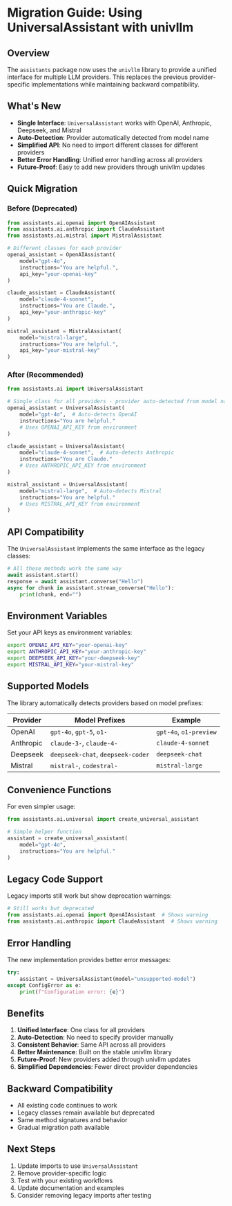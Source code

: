 # Migration Guide: Using UniversalAssistant with univllm

## Overview

The `assistants` package now uses the `univllm` library to provide a unified interface for multiple LLM providers. This replaces the previous provider-specific implementations while maintaining backward compatibility.

## What's New

- **Single Interface**: `UniversalAssistant` works with OpenAI, Anthropic, Deepseek, and Mistral
- **Auto-Detection**: Provider automatically detected from model name
- **Simplified API**: No need to import different classes for different providers
- **Better Error Handling**: Unified error handling across all providers
- **Future-Proof**: Easy to add new providers through univllm updates

## Quick Migration

### Before (Deprecated)
```python
from assistants.ai.openai import OpenAIAssistant
from assistants.ai.anthropic import ClaudeAssistant
from assistants.ai.mistral import MistralAssistant

# Different classes for each provider
openai_assistant = OpenAIAssistant(
    model="gpt-4o",
    instructions="You are helpful.",
    api_key="your-openai-key"
)

claude_assistant = ClaudeAssistant(
    model="claude-4-sonnet", 
    instructions="You are Claude.",
    api_key="your-anthropic-key"
)

mistral_assistant = MistralAssistant(
    model="mistral-large",
    instructions="You are helpful.",
    api_key="your-mistral-key"
)
```

### After (Recommended)
```python
from assistants.ai import UniversalAssistant

# Single class for all providers - provider auto-detected from model name
openai_assistant = UniversalAssistant(
    model="gpt-4o",  # Auto-detects OpenAI
    instructions="You are helpful."
    # Uses OPENAI_API_KEY from environment
)

claude_assistant = UniversalAssistant(
    model="claude-4-sonnet",  # Auto-detects Anthropic
    instructions="You are Claude."
    # Uses ANTHROPIC_API_KEY from environment
)

mistral_assistant = UniversalAssistant(
    model="mistral-large",  # Auto-detects Mistral
    instructions="You are helpful."
    # Uses MISTRAL_API_KEY from environment
)
```

## API Compatibility

The `UniversalAssistant` implements the same interface as the legacy classes:

```python
# All these methods work the same way
await assistant.start()
response = await assistant.converse("Hello")
async for chunk in assistant.stream_converse("Hello"):
    print(chunk, end="")
```

## Environment Variables

Set your API keys as environment variables:
```bash
export OPENAI_API_KEY="your-openai-key"
export ANTHROPIC_API_KEY="your-anthropic-key" 
export DEEPSEEK_API_KEY="your-deepseek-key"
export MISTRAL_API_KEY="your-mistral-key"
```

## Supported Models

The library automatically detects providers based on model prefixes:

| Provider | Model Prefixes | Example |
|----------|----------------|---------|
| OpenAI | `gpt-4o`, `gpt-5`, `o1-` | `gpt-4o`, `o1-preview` |
| Anthropic | `claude-3-`, `claude-4-` | `claude-4-sonnet` |
| Deepseek | `deepseek-chat`, `deepseek-coder` | `deepseek-chat` |
| Mistral | `mistral-`, `codestral-` | `mistral-large` |

## Convenience Functions

For even simpler usage:

```python
from assistants.ai.universal import create_universal_assistant

# Simple helper function
assistant = create_universal_assistant(
    model="gpt-4o",
    instructions="You are helpful."
)
```

## Legacy Code Support

Legacy imports still work but show deprecation warnings:

```python
# Still works but deprecated
from assistants.ai.openai import OpenAIAssistant  # Shows warning
from assistants.ai.anthropic import ClaudeAssistant  # Shows warning
```

## Error Handling

The new implementation provides better error messages:

```python
try:
    assistant = UniversalAssistant(model="unsupported-model")
except ConfigError as e:
    print(f"Configuration error: {e}")
```

## Benefits

1. **Unified Interface**: One class for all providers
2. **Auto-Detection**: No need to specify provider manually
3. **Consistent Behavior**: Same API across all providers
4. **Better Maintenance**: Built on the stable univllm library
5. **Future-Proof**: New providers added through univllm updates
6. **Simplified Dependencies**: Fewer direct provider dependencies

## Backward Compatibility

- All existing code continues to work
- Legacy classes remain available but deprecated
- Same method signatures and behavior
- Gradual migration path available

## Next Steps

1. Update imports to use `UniversalAssistant`
2. Remove provider-specific logic
3. Test with your existing workflows
4. Update documentation and examples
5. Consider removing legacy imports after testing
